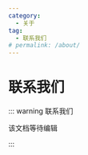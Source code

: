 ```yaml
---
category:
  - 关于
tag:
  - 联系我们
# permalink: /about/
---
```


# 联系我们

::: warning 联系我们

该文档等待编辑

:::
